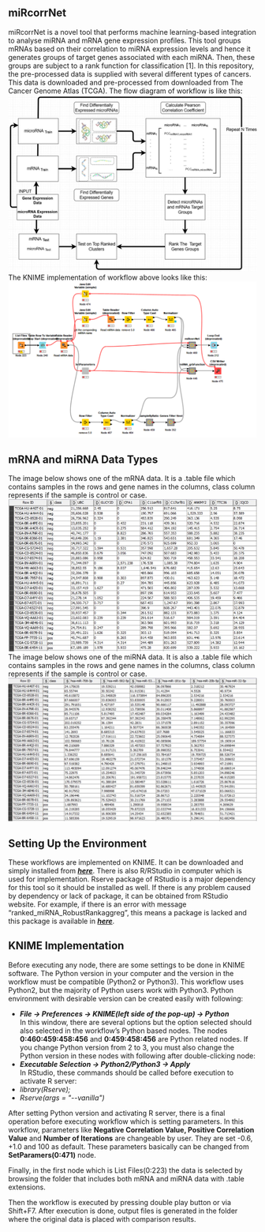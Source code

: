 ## miRcorrNet
miRcorrNet is a novel tool that performs machine learning-based integration to analyse miRNA and mRNA gene expression profiles. This tool groups mRNAs based on their correlation to miRNA expression levels and hence it generates groups of target genes associated with each miRNA. Then, these groups are subject to a rank function for classification [1]. In this repository, the pre-processed data is supplied with several different types of cancers. This data is downloaded and pre-processed from downloaded from The Cancer Genome Atlas (TCGA). The flow diagram of workflow is like this:
 ![alt text](https://github.com/omerfguzel/miRcorrNet/blob/main/Data%20Graphics/ReadMe/miRcorrNet_v2.jpg)
The KNIME implementation of workflow above looks like this: 
 ![alt text](https://github.com/omerfguzel/miRcorrNet/blob/main/Data%20Graphics/ReadMe/miRcorrNet_v11.png)
## mRNA and miRNA Data Types
The image below shows one of the mRNA data. It is a .table file which contains samples in the rows and gene names in the columns, class column represents if the sample is control or case.
 ![alt text](https://github.com/omerfguzel/miRcorrNet/blob/main/Data%20Graphics/ReadMe/mRNA_Data.jfif)
The image below shows one of the miRNA data. It is also a .table file which contains samples in the rows and gene names in the columns, class column represents if the sample is control or case. 
 ![alt text](https://github.com/omerfguzel/miRcorrNet/blob/main/Data%20Graphics/ReadMe/miRNA_Data.jfif)
 
## Setting Up the Environment
These workflows are implemented on KNIME. It can be downloaded and simply installed from ***[here](https://www.knime.com/downloads)***. There is also R/RStudio in computer which is used for implementation. Rserve package of RStudio is a major dependency for this tool so it should be installed as well. If there is any problem caused by dependency or lack of package, it can be obtained from RStudio website. For example, if there is an error with message “ranked_miRNA_RobustRankaggreg”, this means a package is lacked and this package is available in ***[here](https://cran.r-project.org/web/packages/RobustRankAggreg/index.html)***.

## KNIME Implementation
Before executing any node, there are some settings to be done in KNIME software. The Python version in your computer and the version in the workflow must be compatible (Python2 or Python3). This workflow uses Python2, but the majority of Python users work with Python3. Python environment with desirable version can be created easily with following:
- ***File -> Preferences -> KNIME(left side of the pop-up) -> Python***\
In this window, there are several options but the option selected should also selected in the workflow’s Python based nodes. The nodes **0:460:459:458:456** and **0:459:458:456** are Python related nodes. If you change Python version from 2 to 3, you must also change the Python version in these nodes with following after double-clicking node:
- ***Executable Selection -> Python2/Python3 -> Apply***\
In RStudio, these commands should be called before execution to activate R server:
- *library(Rserve);*
- *Rserve(args = "--vanilla")*

After setting Python version and activating R server, there is a final operation before executing workflow which is setting parameters. In this workflow, parameters like **Negative Correlation Value, Positive Correlation Value** and **Number of Iterations** are changeable by user. They are set -0.6, +1.0 and 100 as default. These parameters basically can be changed from **SetParamers(0:471)** node.

Finally, in the first node which is List Files(0:223) the data is selected by browsing the folder that includes both mRNA and miRNA data with .table extensions.

Then the workflow is executed by pressing double play button or via Shift+F7. After execution is done, output files is generated in the folder where the original data is placed with comparison results.
